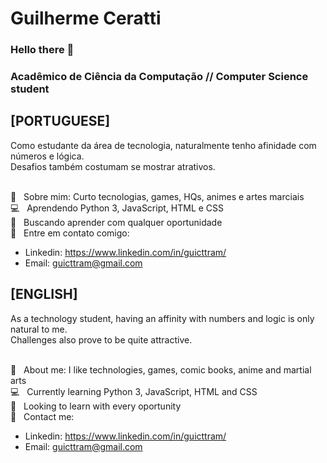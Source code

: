 # Guilherme Ceratti

### Hello there 👋
### Acadêmico de Ciência da Computação // Computer Science student

## [PORTUGUESE]

Como estudante da área de tecnologia, naturalmente tenho afinidade com números e lógica.
<br/> Desafios também costumam se mostrar atrativos.

<br/> 💬  &nbsp; Sobre mim: Curto tecnologias, games, HQs, animes e artes marciais
<br/> :computer: &nbsp; Aprendendo Python 3, JavaScript, HTML e CSS
<br/> :purple_heart: &nbsp; Buscando aprender com qualquer oportunidade
<br/> :email: &nbsp; Entre em contato comigo:
 - Linkedin: https://www.linkedin.com/in/guicttram/
 - Email: guicttram@gmail.com

## [ENGLISH]

As a technology student, having an affinity with numbers and logic is only natural to me. 
<br/> Challenges also prove to be quite attractive. 

<br/> 💬  &nbsp; About me: I like technologies, games, comic books, anime and martial arts
<br/> :computer: &nbsp; Currently learning Python 3, JavaScript, HTML and CSS
<br/> :purple_heart: &nbsp; Looking to learn with every oportunity
<br/> :email: &nbsp; Contact me:
 - Linkedin: https://www.linkedin.com/in/guicttram/
 - Email: guicttram@gmail.com
